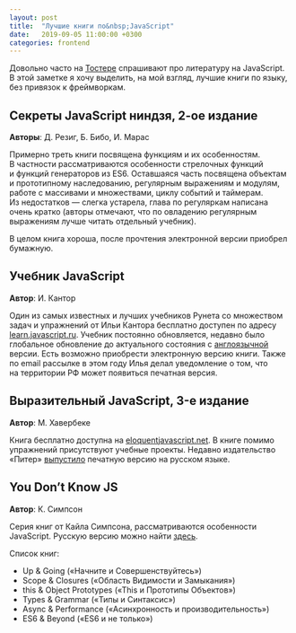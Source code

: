 ```yaml
---
layout: post
title:  "Лучшие книги по&nbsp;JavaScript"
date:   2019-09-05 11:00:00 +0300
categories: frontend
---
```


<p>Довольно часто на&nbsp;<a href="//toster.ru/" target="_blank">Тостере</a> спрашивают про литературу на&nbsp;JavaScript. В&nbsp;этой заметке я&nbsp;хочу выделить, на&nbsp;мой взгляд, лучшие книги по&nbsp;языку, без привязок к&nbsp;фреймворкам.</p>

<h2 class="mb-0">Секреты JavaScript ниндзя, 2-ое издание</h2>

<p><b>Авторы</b>: Д.&nbsp;Резиг, Б. Бибо, И.&nbsp;Марас</p>

<p>Примерно треть книги посвящена функциям и&nbsp;их&nbsp;особенностям. В&nbsp;частности рассматриваются особенности стрелочных функций и&nbsp;функций генераторов из&nbsp;ES6.
Оставшаяся часть посвящена объектам и&nbsp;прототипному наследованию, регулярным выражениям и&nbsp;модулям, работе с&nbsp;массивами и&nbsp;множествами, циклу событий и&nbsp;таймерам.
Из&nbsp;недостатков&nbsp;&mdash; слегка устарела, глава по&nbsp;регуляркам написана очень кратко (авторы отмечают, что по&nbsp;овладению регулярным выражениям лучше читать отдельный учебник).</p>
<p>В&nbsp;целом книга хороша, после прочтения электронной версии приобрел бумажную.</p>

<h2 class="mb-0">Учебник JavaScript</h2>

<p><b>Автор</b>: И.&nbsp;Кантор</p>

<p>Один из&nbsp;самых известных и&nbsp;лучших учебников Рунета со&nbsp;множеством задач и&nbsp;упражнений от&nbsp;Ильи Кантора бесплатно доступен по&nbsp;адресу <a href="https://learn.javascript.ru/" target="_blank">learn.javascript.ru</a>. Учебник постоянно обновляется, недавно было глобальное обновление до&nbsp;актуального состояния с&nbsp;<a href="https://javascript.info/" target="_blank">англоязычной</a> версии. Есть возможно приобрести электронную версию книги. Также по&nbsp;email рассылке в&nbsp;этом году Илья делал уведомление о&nbsp;том, что на&nbsp;территории&nbsp;РФ может появиться печатная версия.</p>

<h2 class="mb-0">Выразительный JavaScript, 3-е издание</h2>
<p><b>Автор</b>: М. Хавербеке</p>

<p>Книга бесплатно доступна на&nbsp;<a href="https://eloquentjavascript.net" target="_blank">eloquentjavascript.net</a>. В&nbsp;книге помимо упражнений присутствуют учебные проекты. Недавно издательство &laquo;Питер&raquo; <a href="https://www.piter.com/product/vyrazitelnyy-javascript-sovremennoe-veb-programmirovanie-3-e-izdanie" target="_blank">выпустило</a> печатную версию на&nbsp;русском языке.</p>

<h2 class="mb-0">You Don&rsquo;t Know JS</h2>
<p><b>Автор</b>: К.&nbsp;Симпсон</p>

<p>Серия книг от&nbsp;Кайла Симпсона, рассматриваются особенности JavaScript. Русскую версию можно найти <a href="https://github.com/azat-io/you-dont-know-js-ru" target="_blank">здесь</a>.</p>

<p>Список книг:</p>
<ul>
    <li>Up&nbsp;&amp;&nbsp;Going (&laquo;Начните и&nbsp;Совершенствуйтесь&raquo;)</li>
    <li>Scope &amp;&nbsp;Closures (&laquo;Область Видимости и&nbsp;Замыкания&raquo;)</li>
    <li>this &amp;&nbsp;Object Prototypes (&laquo;This и&nbsp;Прототипы Объектов&raquo;)</li>
    <li>Types &amp;&nbsp;Grammar (&laquo;Типы и&nbsp;Синтаксис&raquo;)</li>
    <li>Async &amp;&nbsp;Performance (&laquo;Асинхронность и&nbsp;производительность&raquo;)</li>
    <li>ES6&nbsp;&amp; Beyond (&laquo;ES6 и&nbsp;не&nbsp;только&raquo;)</li>
</ul>

<!-- 
{% highlight ruby %}
def print_hi(name)
  puts "Hi, #{name}"
end
print_hi('Tom')
#=> prints 'Hi, Tom' to STDOUT.
{% endhighlight %}
 -->